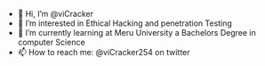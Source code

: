 - 👋 Hi, I’m @viCracker
- 👀 I’m interested in Ethical Hacking and penetration Testing
- 🌱 I’m currently learning at Meru University a Bachelors Degree in  computer Science
- 📫 How to reach me: @viCracker254 on twitter

<!---
viCracker/viCracker is a ✨ special ✨ repository because its `README.md` (this file) appears on your GitHub profile.
You can click the Preview link to take a look at your changes.
--->
